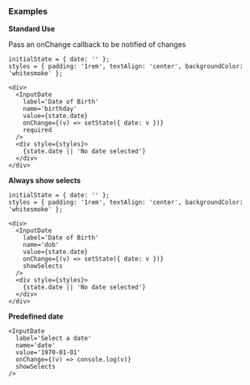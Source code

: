 ### Examples

**Standard Use**

Pass an onChange callback to be notified of changes

```
initialState = { date: '' };
styles = { padding: '1rem', textAlign: 'center', backgroundColor: 'whitesmoke' };

<div>
  <InputDate
    label='Date of Birth'
    name='birthday'
    value={state.date}
    onChange={(v) => setState({ date: v })}
    required
  />
  <div style={styles}>
    {state.date || 'No date selected'}
  </div>
</div>
```

**Always show selects**

```
initialState = { date: '' };
styles = { padding: '1rem', textAlign: 'center', backgroundColor: 'whitesmoke' };

<div>
  <InputDate
    label='Date of Birth'
    name='dob'
    value={state.date}
    onChange={(v) => setState({ date: v })}
    showSelects
  />
  <div style={styles}>
    {state.date || 'No date selected'}
  </div>
</div>
```

**Predefined date**

```
<InputDate
  label='Select a date'
  name='date'
  value='1970-01-01'
  onChange={(v) => console.log(v)}
  showSelects
/>
```
